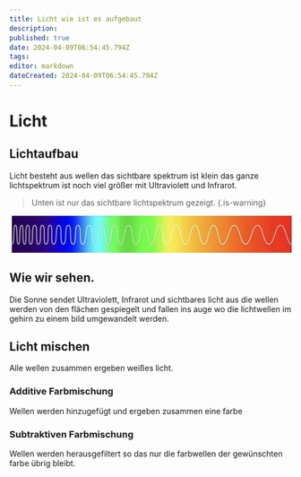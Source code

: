 ```yaml
---
title: Licht wie ist es aufgebaut
description: 
published: true
date: 2024-04-09T06:54:45.794Z
tags: 
editor: markdown
dateCreated: 2024-04-09T06:54:45.794Z
---
```


# Licht
## Lichtaufbau
Licht besteht aus wellen das sichtbare spektrum ist klein das ganze lichtspektrum ist noch viel größer mit Ultraviolett und Infrarot.

> Unten ist nur das sichtbare lichtspektrum gezeigt.
{.is-warning}

![lichtspektrum.jpeg](/licht/lichtspektrum.jpeg)

## Wie wir sehen.
Die Sonne sendet Ultraviolett, Infrarot und sichtbares licht aus die wellen werden von den flächen gespiegelt und fallen ins auge wo die lichtwellen im gehirn zu einem bild umgewandelt werden.

## Licht mischen
Alle wellen zusammen ergeben weißes licht.
### Additive Farbmischung
Wellen werden hinzugefügt und ergeben zusammen eine farbe
### Subtraktiven Farbmischung
Wellen werden herausgefiltert so das nur die farbwellen der gewünschten farbe übrig bleibt.